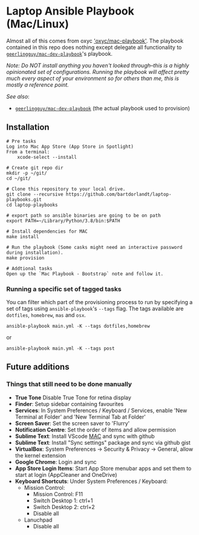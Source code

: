 # Laptop Ansible Playbook (Mac/Linux)

Almost all of this comes from oxyc ['oxyc/mac-playbook'](https://github.com/oxyc/mac-playbook).
The playbook contained in this repo does nothing except delegate all functionality to [`geerlingguy/mac-dev-playbook`](https://github.com/geerlingguy/mac-dev-playbook)'s playbook.

*Note: Do NOT install anything you haven't looked through–this is a highly opinionated set of configurations. Running the playbook will affect pretty much every aspect of your environment so for others than me, this is mostly a reference point.*

*See also*:

- [`geerlingguy/mac-dev-playbook`](https://github.com/geerlingguy/mac-dev-playbook) (the actual playbook used to provision)

## Installation

    # Pre tasks
    Log into Mac App Store (App Store in Spotlight)
    From a terminal:
        xcode-select --install

    # Create git repo dir
    mkdir -p ~/git/
    cd ~/git/

    # Clone this repository to your local drive.
    git clone --recursive https://github.com/bartdorlandt/laptop-playbooks.git
    cd laptop-playbooks

    # export path so ansible binaries are going to be on path
    export PATH=~/Library/Python/3.8/bin:$PATH

    # Install dependencies for MAC
    make install

    # Run the playbook (Some casks might need an interactive password during installation).
    make provision

    # Addtional tasks
    Open up the `Mac Playbook - Bootstrap` note and follow it.

### Running a specific set of tagged tasks

You can filter which part of the provisioning process to run by specifying a set of tags using `ansible-playbook`'s `--tags` flag. The tags available are `dotfiles`, `homebrew`, `mas` and `osx`.

    ansible-playbook main.yml -K --tags dotfiles,homebrew

or

    ansible-playbook main.yml -K --tags post

## Future additions

### Things that still need to be done manually

- **True Tone** Disable True Tone for retina display
- **Finder**: Setup sidebar containing favourites
- **Services**: In System Preferences / Keyboard / Services, enable 'New Terminal at Folder' and 'New Terminal Tab at Folder'
- **Screen Saver**: Set the screen saver to 'Flurry'
- **Notification Centre**: Set the order of items and allow permission
- **Sublime Text**: Install VScode [MAC](https://code.visualstudio.com/docs?dv=osx) and sync with github
- **Sublime Text**: Install "Sync settings" package and sync via github gist
- **VirtualBox**: System Preferences → Security & Privacy → General, allow the kernel extension
- **Google Chrome**: Login and sync
- **App Store Login Items**: Start App Store menubar apps and set them to start
  at login (AppCleaner and OneDrive)
- **Keyboard Shortcuts**: Under System Preferences / Keyboard:
  - Mission Control:
    - Mission Control: F11
    - Switch Desktop 1: ctrl+1
    - Switch Desktop 2: ctrl+2
    - Disable all
  - Lanuchpad
    - Disable all
